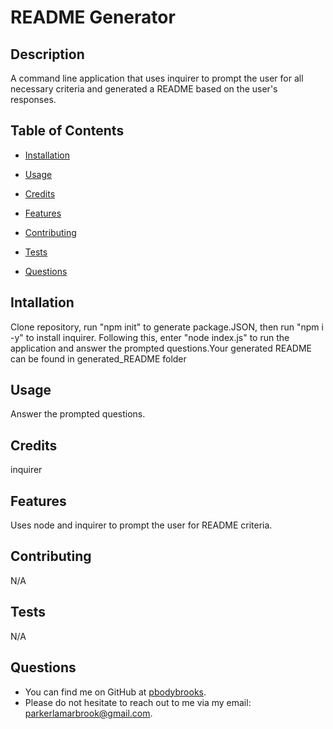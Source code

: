 
# README Generator 

## Description 
A command line application that uses inquirer to prompt the user for all necessary criteria and generated a README based on the user's responses.

## Table of Contents

* [Installation](#installation)
* [Usage](#usage)
* [Credits](#credits)

* [Features](#features)
* [Contributing](#contributing)
* [Tests](#tests)
* [Questions](#questions)


## Intallation 
Clone repository, run "npm init" to generate package.JSON, then run "npm i -y" to install inquirer. Following this, enter "node index.js" to run the application and answer the prompted questions.Your generated README can be found in generated_README folder

## Usage 
Answer the prompted questions.

## Credits 
inquirer



## Features 
Uses node and inquirer to prompt the user for README criteria.

## Contributing 
N/A

## Tests 
N/A

## Questions 
* You can find me on GitHub at [pbodybrooks](github.com/pbodybrooks). 
* Please do not hesitate to reach out to me via my email: parkerlamarbrook@gmail.com.
